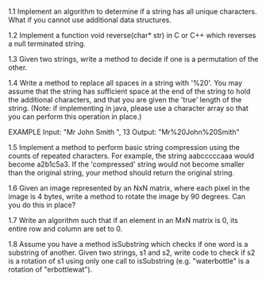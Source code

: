 
1.1
Implement an algorithm to determine if a string has all 
unique characters.  What if you cannot use additional 
data structures.

1.2
Implement a function void reverse(char\* str) in C 
or C++ which reverses a null terminated string.

1.3
Given two strings, write a method to decide if one is a 
permutation of the other.

1.4
Write a method to replace all spaces in a string with 
'%20'.  You may assume that the string has sufficient 
space at the end of the string to hold the additional 
characters, and that you are given the 'true' length 
of the string.  (Note: if implementing in java, please 
use a character array so that you can perform this 
operation in place.)

EXAMPLE
Input: "Mr John Smith     ", 13
Output: "Mr%20John%20Smith"

1.5
Implement a method to perform basic string compression 
using the counts of repeated characters.  For example, 
the string aabcccccaaa would become a2b1c5a3.  If the 
'compressed' string would not become smaller than the 
original string, your method should return the original 
string.

1.6
Given an image represented by an NxN matrix, where each 
pixel in the image is 4 bytes, write a method to rotate 
the image by 90 degrees.  Can you do this in place?

1.7
Write an algorithm such that if an element in an MxN matrix 
is 0, its entire row and column are set to 0.

1.8
Assume you have a method isSubstring which checks if one word
is a substring of another.  Given two strings, s1 and s2, write 
code to check if s2 is a rotation of s1 using only one call to 
isSubstring (e.g. "waterbottle" is a rotation of "erbottlewat").






